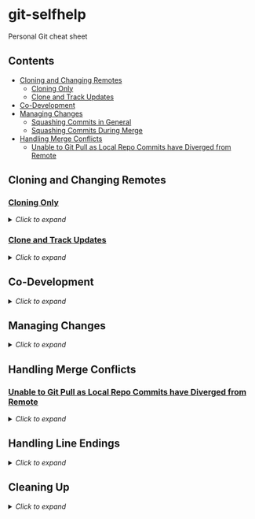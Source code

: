 # git-selfhelp

Personal Git cheat sheet

## Contents
- [Cloning and Changing Remotes](#cloning-and-changing-remotes)
    - [Cloning Only](#cloning-only)
    - [Clone and Track Updates](#clone-and-track-updates)
- [Co-Development](#co-development)
- [Managing Changes](#managing-changes)
    - [Squashing Commits in General](#squashing-commits-in-general)
    - [Squashing Commits During Merge](#squashing-commits-during-merge)
- [Handling Merge Conflicts](#handling-merge-conflicts)
    - [Unable to Git Pull as Local Repo Commits have Diverged from Remote](#unable-to-git-pull-as-local-repo-commits-have-diverged-from-remote)

## Cloning and Changing Remotes

### <u>Cloning Only</u>

<details>
<summary><i>Click to expand</i></summary>

### Objective

To quickly clone a public repo into a private repo. <i>Caveat: clone of public repo on local machine is not usable for development.</i>

### Steps

1. Clone the public repo onto local machine. This includes all branches and commit history, but without any link back to the Github repo, i.e. you will not able to `git fetch` again.

    ```
    git clone --bare <public repo url> <local folder name>
    ```

1. Create private repo on Github.

1. Enter local folder.

    ```
    cd <local folder name>
    ```

1. Push the local version of the contents of public repo to the private repo. 

    ```
    git push --mirror <private repo url>
    ```

1. Delete local folder. 

    ```
    cd ..
    ```

    ```
    rm -rf <local folder name>
    ```

1. Clone private repo.

    ```
    git clone <private repo url> <local folder name>
    ```

1. To setup the new local folder to track changes in the public repo, see steps 7 onward in the [next section](#clone-and-track-updates) to create a tracking remote.

</details>

### <u>Clone and Track Updates</u>

<details>
<summary><i>Click to expand</i></summary>

### Objective

To clone a public repo into a private repo and <u>track changes of the public repo</u>.

### Steps

1. Clone the public repo onto local machine.

    ```text
    git clone <public repo url> <local folder name>
    ```

1. Create private repo on Github.

1. Enter local folder.

    ```text
    cd <local folder name>
    ```

1. Change remote for `origin` for local folder to private repo. `origin` is the default pull/push Git repo for local folder.

    ```text
    git remote set-url origin <private repo url>
    ```

1. Check that the origin remote has been changed.

    ```text
    git remote -v
    ```
        
        > origin <private repo url> (fetch)
        > origin <private repo url> (push)
        

    Alternatively, check that the remote "origin" is set to private repo url in the git config file.

    ```text
    cat .git/config
    ```

1. Push cloned files to `main` branch on private repo. This also sets the upstream for `main` to the `origin` remote. 

    ```text
    git push origin main
    ```

1. Create branch to track public repo.

    ```text
    git branch <tracking branch name>
    ```

1. Create new remote to track public repo.

    ```text
    git remote add <new remote name> <public repo url>
    ```

1. Check that the new tracking remote has been created.

    ```text
    git remote -v
    ```

1. Fetch the branch info from the new tracking remote (aka the public repo).

    ```text
    git fetch <new remote name>
    ```

1. Change the upstream for the new tracking branch to the new tracking remote.

    ```text
    git branch <tracking branch name> --set-upstream-to <tracking remote name>/<branch on public repo>
    ```

1. Check that the main development branch is tracking the private repo and the tracking branch is tracking the public repo.

    ```text
    cat .git/config
    ```

</details>

## Co-Development

<details>

<summary><i>Click to expand</i></summary>

### Managing Branches

Create new feature on new working branch.

1. Create new working branch from existing branch (e.g. 'development').

    ```
    git checkout -b <new branch name> <existing branch name>
    ```

1. Push the new branch to Github (or remote). 

    ```
    git push --set-upstream <remote name> <new branch name>
    ```

</details>

## Managing Changes

<details>

<summary><i>Click to expand</i></summary>

### <u>Squashing Commits in General</u>

1. View commit history.

    ```
    git log --oneline
    ```

1. Squash *x* past commits.

    ```
    git rebase -i HEAD~<x>
    ```

    1. An editor will open. 
    1. Use `pick` or `p` to retain specific commits. Use `squash` or `s` to combine specific commits. 
    1. Once done, save the file and close.
    1. Another editor will open with the new commit messages for further editing if required. 
    1. Once done, save the file and close. 

### <u>Squashing Commits During Merge</U>

To clean up commits on one branch (e.g. dev branch) when merging it into another (e.g. main branch). 

1. Switch to main branch.

    ```
    git switch <main branch>
    ```

1. Use `--squash` flag when merging incoming branch (e.g. dev branch).

    ```
    git merge --squash <dev branch>
    ```

1. Commit the changed files with a single commit message. 

1. Push to recipient branch (e.g. main branch), create Pull Request on GitHub, and merge Pull Request. 

</details>

## Handling Merge Conflicts

### <u>Unable to Git Pull as Local Repo Commits have Diverged from Remote</u>

<details>
<summary><i>Click to expand</i></summary>

- Fetch changes made to the upstream since the last `git fetch`, merge to local branch, and apply existing local commits to the top of the updated local branch (aka "rebasing the local branch on top of the upstream branch after fetching"). (<i>[Explainer](https://gitolite.com/git-pull--rebase)</i>)

    ```
    git pull --rebase
    ```

</details>

## Handling Line Endings

<details>
<summary><i>Click to expand</i></summary>

### <u>Set global default line endings for Linux</u>

```
git config --global core.autocrlf input
```

### <u>Set global default line endings for Windows</u>

```
git config --global core.autocrlf true
```

</details>

## Cleaning Up

<details>
<summary><i>Click to expand</i></summary>

### Delete Branch

```
git branch -d <old branch>
```

- Use `-D` to force delete.

</details>